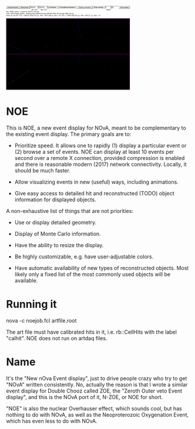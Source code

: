 [![NOE animation example: a Monte Carlo monopole overlayed with data cosmics](noe-example-monopole-thumb.gif)](noe-example-monopole.gif?raw=true)

# NOE

This is NOE, a new event display for NOvA, meant to be complementary to
the existing event display. The primary goals are to:

* Prioritize speed.  It allows one to rapidly (1) display a particular
  event or (2) browse a set of events. NOE can display at least 10
  events per second over a remote X connection, provided compression is
  enabled and there is reasonable modern (2017) network connectivity.
  Locally, it should be much faster.

* Allow visualizing events in new (useful) ways, including animations.

* Give easy access to detailed hit and reconstructed (TODO) object
  information for displayed objects.

A non-exhaustive list of things that are not priorities:

* Use or display detailed geometry.

* Display of Monte Carlo information.

* Have the ability to resize the display.

* Be highly customizable, e.g. have user-adjustable colors.

* Have automatic availability of new types of reconstructed objects. 
  Most likely only a fixed list of the most commonly used objects will
  be available.

# Running it

nova -c noejob.fcl artfile.root

The art file must have calibrated hits in it, i.e. rb::CellHits with the
label "calhit".  NOE does not run on artdaq files.

# Name

It's the "New nOva Event display", just to drive people crazy who try to
get "NOvA" written consistently. No, actually the reason is that I wrote
a similar event display for Double Chooz called ZOE, the "Zeroth Outer
veto Event display", and this is the NOvA port of it, N-ZOE, or NOE for
short.

"NOE" is also the nuclear Overhauser effect, which sounds cool, but
has nothing to do with NOvA, as well as the Neoproterozoic Oxygenation
Event, which has even less to do with NOvA.
